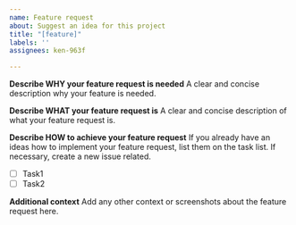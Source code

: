 ```yaml
---
name: Feature request
about: Suggest an idea for this project
title: "[feature]"
labels: ''
assignees: ken-963f

---
```


**Describe WHY your feature request is needed**
A clear and concise description why your feature is needed.

**Describe WHAT your feature request is**
A clear and concise description of what your feature request is.

**Describe HOW to achieve your feature request**
If you already have an ideas how to implement your feature request, list them on the task list.
If necessary, create a new issue related.

- [ ] Task1
- [ ] Task2

**Additional context**
Add any other context or screenshots about the feature request here.
